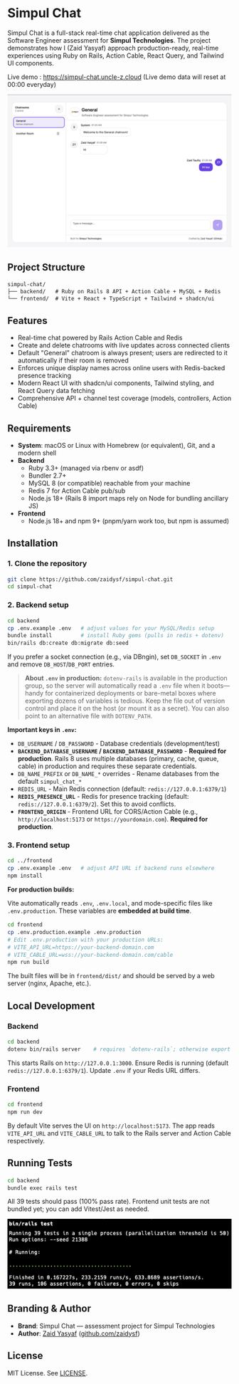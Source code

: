 # Simpul Chat

Simpul Chat is a full-stack real-time chat application delivered as the Software Engineer assessment for **Simpul Technologies**. The project demonstrates how I (Zaid Yasyaf) approach production-ready, real-time experiences using Ruby on Rails, Action Cable, React Query, and Tailwind UI components.

Live demo : https://simpul-chat.uncle-z.cloud (Live demo data will reset at 00:00 everyday)

![Simpul Chat Screenshot](simpul-chat-screenshot.png)

## Project Structure

```
simpul-chat/
├── backend/   # Ruby on Rails 8 API + Action Cable + MySQL + Redis
└── frontend/  # Vite + React + TypeScript + Tailwind + shadcn/ui
```

## Features

- Real-time chat powered by Rails Action Cable and Redis
- Create and delete chatrooms with live updates across connected clients
- Default "General" chatroom is always present; users are redirected to it automatically if their room is removed
- Enforces unique display names across online users with Redis-backed presence tracking
- Modern React UI with shadcn/ui components, Tailwind styling, and React Query data fetching
- Comprehensive API + channel test coverage (models, controllers, Action Cable)

## Requirements

- **System**: macOS or Linux with Homebrew (or equivalent), Git, and a modern shell
- **Backend**
  - Ruby 3.3+ (managed via rbenv or asdf)
  - Bundler 2.7+
  - MySQL 8 (or compatible) reachable from your machine
  - Redis 7 for Action Cable pub/sub
  - Node.js 18+ (Rails 8 import maps rely on Node for bundling ancillary JS)
- **Frontend**
  - Node.js 18+ and npm 9+ (pnpm/yarn work too, but npm is assumed)

## Installation

### 1. Clone the repository

```bash
git clone https://github.com/zaidysf/simpul-chat.git
cd simpul-chat
```

### 2. Backend setup

```bash
cd backend
cp .env.example .env   # adjust values for your MySQL/Redis setup
bundle install         # install Ruby gems (pulls in redis + dotenv)
bin/rails db:create db:migrate db:seed
```

If you prefer a socket connection (e.g., via DBngin), set `DB_SOCKET` in `.env` and remove `DB_HOST`/`DB_PORT` entries.

> **About `.env` in production:** `dotenv-rails` is available in the production group, so the server will automatically read a `.env` file when it boots—handy for containerized deployments or bare-metal boxes where exporting dozens of variables is tedious. Keep the file out of version control and place it on the host (or mount it as a secret). You can also point to an alternative file with `DOTENV_PATH`.

**Important keys in `.env`:**

- `DB_USERNAME` / `DB_PASSWORD` - Database credentials (development/test)
- **`BACKEND_DATABASE_USERNAME` / `BACKEND_DATABASE_PASSWORD`** - **Required for production**. Rails 8 uses multiple databases (primary, cache, queue, cable) in production and requires these separate credentials.
- `DB_NAME_PREFIX` or `DB_NAME_*` overrides - Rename databases from the default `simpul_chat_*`
- `REDIS_URL` - Main Redis connection (default: `redis://127.0.0.1:6379/1`)
- **`REDIS_PRESENCE_URL`** - Redis for presence tracking (default: `redis://127.0.0.1:6379/2`). Set this to avoid conflicts.
- **`FRONTEND_ORIGIN`** - Frontend URL for CORS/Action Cable (e.g., `http://localhost:5173` or `https://yourdomain.com`). **Required for production**.

### 3. Frontend setup

```bash
cd ../frontend
cp .env.example .env   # adjust API URL if backend runs elsewhere
npm install
```

**For production builds:**

Vite automatically reads `.env`, `.env.local`, and mode-specific files like `.env.production`. These variables are **embedded at build time**.

```bash
cd frontend
cp .env.production.example .env.production
# Edit .env.production with your production URLs:
# VITE_API_URL=https://your-backend-domain.com
# VITE_CABLE_URL=wss://your-backend-domain.com/cable
npm run build
```

The built files will be in `frontend/dist/` and should be served by a web server (nginx, Apache, etc.).

## Local Development

### Backend

```bash
cd backend
dotenv bin/rails server    # requires `dotenv-rails`; otherwise export env vars manually
```

This starts Rails on `http://127.0.0.1:3000`. Ensure Redis is running (default `redis://127.0.0.1:6379/1`). Update `.env` if your Redis URL differs.

### Frontend

```bash
cd frontend
npm run dev
```

By default Vite serves the UI on `http://localhost:5173`. The app reads `VITE_API_URL` and `VITE_CABLE_URL` to talk to the Rails server and Action Cable respectively.

## Running Tests

```bash
cd backend
bundle exec rails test
```

All 39 tests should pass (100% pass rate). Frontend unit tests are not bundled yet; you can add Vitest/Jest as needed.

![Simpul Chat Tests Screenshot](simpul-chat-tests-screenshot.png)

## Branding & Author

- **Brand**: Simpul Chat — assessment project for Simpul Technologies
- **Author**: [Zaid Yasyaf](https://uncle-z.com) ([github.com/zaidysf](https://github.com/zaidysf))

## License

MIT License. See [LICENSE](LICENSE).
